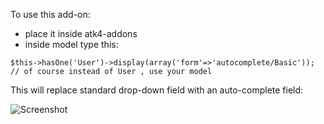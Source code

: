 To use this add-on:

 * place it inside atk4-addons
 * inside model type this:

```
$this->hasOne('User')->display(array('form'=>'autocomplete/Basic'));
// of course instead of User , use your model
```

This will replace standard drop-down field with an auto-complete field:

![Screenshot](https://raw.github.com/atk4/autocomplete/master/doc/screenshot.png)

